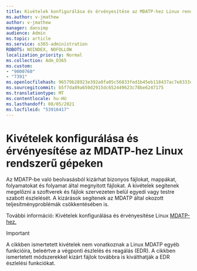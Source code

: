 ```yaml
---
title: Kivételek konfigurálása és érvényesítése az MDATP-hez Linux rendszerű gépeken
ms.author: v-jmathew
author: v-jmathew
manager: dansimp
audience: Admin
ms.topic: article
ms.service: o365-administration
ROBOTS: NOINDEX, NOFOLLOW
localization_priority: Normal
ms.collection: Adm_O365
ms.custom:
- "9000760"
- "7391"
ms.openlocfilehash: 96579b28923e392a0fa05c56833fed1b45eb118437ac7e8333c610ed69126f8e
ms.sourcegitcommit: b5f7da89a650d2915dc652449623c78be6247175
ms.translationtype: MT
ms.contentlocale: hu-HU
ms.lasthandoff: 08/05/2021
ms.locfileid: "53916417"
---
```

# <a name="configure-and-validate-exclusions-for-mdatp-on-a-linux-machine"></a>Kivételek konfigurálása és érvényesítése az MDATP-hez Linux rendszerű gépeken

Az MDATP-be való beolvasásból kizárhat bizonyos fájlokat, mappákat, folyamatokat és folyamat által megnyitott fájlokat. A kivételek segítenek megelőzni a szoftverek és fájlok szervezeten belül egyedi vagy testre szabott észlelését. A kizárások segítenek az MDATP által okozott teljesítményproblémák csökkentésében is.

További információ: Kivételek konfigurálása és érvényesítése Linux [MDATP-hez.](https://go.microsoft.com/fwlink/?linkid=2144517)

> [!IMPORTANT]
> A cikkben ismertetett kivételek nem vonatkoznak a Linux MDATP egyéb funkcióira, beleértve a végponti észlelés és reagálás (EDR). A cikkben ismertetett módszerekkel kizárt fájlok továbbra is kiválthatják a EDR észlelési funkciókat.
